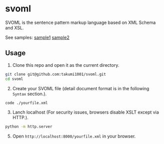 # svoml

SVOML is the sentence pattern markup language based on XML Schema and XSL.

See samples: [sample1](https://takumi1001.github.io/svoml/sample1.xml) [sample2](https://takumi1001.github.io/svoml/sample2.xml)

## Usage

1. Clone this repo and open it as the current directory.
```sh
git clone git@github.com:takumi1001/svoml.git
cd svoml
```
2. Create your SVOML file (detail document format is in the following `Syntax` section.). 
```sh
code ./yourfile.xml
```
3. Lanch localhost (For security issues, browsers disable XSLT except via HTTP.). 
```sh
python -m http.server
```
5. Open `http://localhost:8000/yourfile.xml` in your browser.

